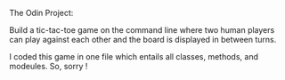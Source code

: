 The Odin Project:

Build a tic-tac-toe game on the command line where two human players can play against each other and the board is displayed in between turns.

I coded this game in one file which entails all classes, methods, and modeules.
So, sorry !
